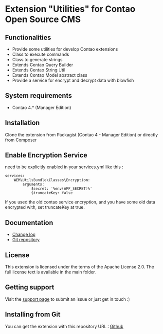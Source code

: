 Extension "Utilities" for Contao Open Source CMS
======================

Functionalities
-------------------
 * Provide some utilities for develop Contao extensions
 * Class to execute commands
 * Class to generate strings
 * Extends Contao Query Builder
 * Extends Contao String Util
 * Extends Contao Model abstract class
 * Provide a service for encrypt and decrypt data with blowfish

System requirements
-------------------

 * Contao 4.* (Manager Edition)

Installation
------------

Clone the extension from Packagist (Contao 4 - Manager Edition) or directly from Composer

Enable Encryption Service
------------
need to be explicitly enabled in your services.yml like this :
```YML
services:
    WEM\UtilsBundle\Classes\Encryption:
        arguments:
            $secret: '%env(APP_SECRET)%'
            $truncateKey: false
```
If you used the old contao service encryption, and you have some old data encrypted with, set truncateKey at true.

Documentation
-------------

 * [Change log][1]
 * [Git repository][2]

License
-------

This extension is licensed under the terms of the Apache License 2.0. The full license text is
available in the main folder.

Getting support
---------------

Visit the [support page][3] to submit an issue or just get in touch :)


Installing from Git
-------------------

You can get the extension with this repository URL : [Github][2]

[1]: CHANGELOG.md
[2]: https://github.com/web-ex-machina/contao-utils
[3]: https://github.com/web-ex-machina/contao-utils/issues
